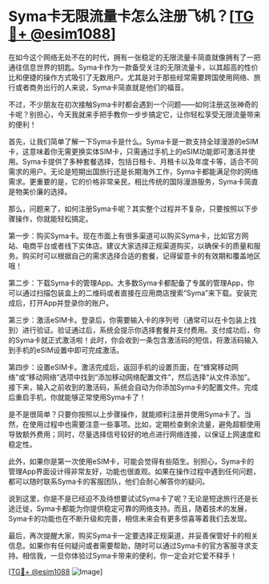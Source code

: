 # Syma卡无限流量卡怎么注册飞机？[[TG💪+ @esim1088](https://t.me/s/esim1088)]

在如今这个网络无处不在的时代，拥有一张稳定的无限流量卡简直就像拥有了一把通往信息世界的钥匙。Syma卡作为一款备受关注的无限流量卡，以其超高的性价比和便捷的操作方式吸引了无数用户。尤其是对于那些经常需要跨国使用网络、旅行或者商务出行的人来说，Syma卡简直就是他们的福音。

不过，不少朋友在初次接触Syma卡时都会遇到一个问题——如何注册这张神奇的卡呢？别担心，今天我就来手把手教你一步步搞定它，让你轻松享受无限流量带来的便利！

首先，让我们简单了解一下Syma卡是什么。Syma卡是一款支持全球漫游的eSIM卡，这意味着你无需更换实体SIM卡，只需通过手机上的eSIM功能即可激活并使用。Syma卡提供了多种套餐选择，包括日租卡、月租卡以及年度卡等，适合不同需求的用户。无论是短期出国旅行还是长期海外工作，Syma卡都能满足你的网络需求。更重要的是，它的价格非常亲民，相比传统的国际漫游服务，Syma卡简直是物美价廉的选择。

那么，问题来了，如何注册Syma卡呢？其实整个过程并不复杂，只要按照以下步骤操作，你就能轻松搞定。

第一步：购买Syma卡。现在市面上有很多渠道可以购买Syma卡，比如官方网站、电商平台或者线下实体店。建议大家选择正规渠道购买，以确保卡的质量和服务。购买时可以根据自己的需求选择合适的套餐，记得留意卡的有效期和覆盖地区哦！

第二步：下载Syma卡的管理App。大多数Syma卡都配备了专属的管理App，你可以通过扫描包装盒上的二维码或者直接在应用商店搜索“Syma”来下载。安装完成后，打开App并登录你的账户。

第三步：激活eSIM卡。登录后，你需要输入卡的序列号（通常可以在卡包装上找到）进行验证。验证通过后，系统会提示你选择套餐并支付费用。支付成功后，你的Syma卡就正式激活啦！此时，你会收到一条包含激活码的短信，将激活码输入到手机的eSIM设置中即可完成激活。

第四步：设置eSIM卡。激活完成后，返回手机的设置页面，在“蜂窝移动网络”或“移动网络”选项中找到“添加移动网络配置文件”，然后选择“从文件添加”。接下来，输入之前收到的激活码，系统会自动为你添加Syma卡的配置文件。完成后重启手机，你就能够正常使用Syma卡了！

是不是很简单？只要你按照以上步骤操作，就能顺利注册并使用Syma卡了。当然，在使用过程中也需要注意一些事项。比如，定期检查剩余流量，避免超额使用导致额外费用；同时，尽量选择信号较好的地点进行网络连接，以保证上网速度和稳定性。

此外，如果你是第一次使用eSIM卡，可能会觉得有些陌生。别担心，Syma卡的管理App界面设计得非常友好，功能也很直观。如果在操作过程中遇到任何问题，都可以随时联系Syma卡的客服团队，他们会耐心解答你的疑问。

说到这里，你是不是已经迫不及待想要试试Syma卡了呢？无论是短途旅行还是长途迁徙，Syma卡都能为你提供稳定可靠的网络支持。而且，随着技术的发展，Syma卡的功能也在不断升级和完善，相信未来会有更多惊喜等着我们去发现。

最后，再次提醒大家，购买Syma卡一定要选择正规渠道，并妥善保管好卡的相关信息。如果你有任何疑问或者需要帮助，随时可以通过Syma卡的官方客服寻求支持。相信我，一旦你体验过Syma卡带来的便利，你一定会对它爱不释手！

[[TG💪+ @esim1088](https://t.me/s/esim1088) ![Image](https://i.postimg.cc/4NQfJmqS/Snipaste-2025-05-13-00-14-12.png)]